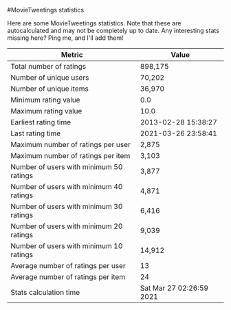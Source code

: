 #MovieTweetings statistics

Here are some MovieTweetings statistics. Note that these are autocalculated and may not be completely up to date. Any interesting stats missing here? Ping me, and I'll add them!

Metric | Value
--- | ---
Total number of ratings                 | 898,175
Number of unique users                  | 70,202
Number of unique items                  | 36,970
Minimum rating value                    | 0.0
Maximum rating value                    | 10.0
Earliest rating time                    | 2013-02-28 15:38:27
Last rating time                        | 2021-03-26 23:58:41
Maximum number of ratings per user      | 2,875
Maximum number of ratings per item      | 3,103
Number of users with minimum 50 ratings | 3,877
Number of users with minimum 40 ratings | 4,871
Number of users with minimum 30 ratings | 6,416
Number of users with minimum 20 ratings | 9,039
Number of users with minimum 10 ratings | 14,912
Average number of ratings per user      | 13
Average number of ratings per item      | 24
Stats calculation time                  | Sat Mar 27 02:26:59 2021

